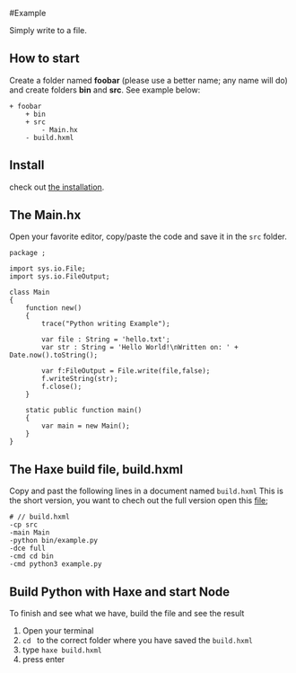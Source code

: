 #Example

Simply write to a file.


## How to start

Create a folder named **foobar** (please use a better name; any name will do) and create folders **bin** and **src**.
See example below:

```
+ foobar
	+ bin
	+ src
		- Main.hx
	- build.hxml
```


## Install

check out [the installation](installation.md).


## The Main.hx

Open your favorite editor, copy/paste the code and save it in the `src` folder.

```
package ;

import sys.io.File;
import sys.io.FileOutput;

class Main
{
	function new()
	{
		trace("Python writing Example");

		var file : String = 'hello.txt';
		var str : String = 'Hello World!\nWritten on: ' + Date.now().toString();

		var f:FileOutput = File.write(file,false);
		f.writeString(str);
		f.close();
	}

	static public function main()
	{
		var main = new Main();
	}
}

```


## The Haxe build file, build.hxml

Copy and past the following lines in a document named `build.hxml`
This is the short version, you want to chech out the full version open this [file](/code/build.hxml);

```
# // build.hxml
-cp src
-main Main
-python bin/example.py
-dce full
-cmd cd bin
-cmd python3 example.py
```



## Build Python with Haxe and start Node

To finish and see what we have, build the file and see the result

1. Open your terminal
2. `cd ` to the correct folder where you have saved the `build.hxml`
3. type `haxe build.hxml`
4. press enter


